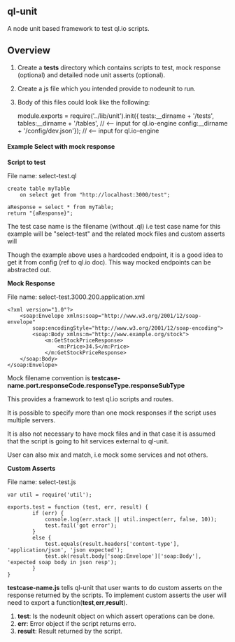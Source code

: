## ql-unit

A node unit based framework to test ql.io scripts. 

## Overview
1. Create a **tests** directory which contains scripts to test, mock response (optional) and detailed node unit asserts (optional).
2. Create a js file which you intended provide to nodeunit to run.
3. Body of this files could look like the following:

	module.exports = require('../lib/unit').init({
		tests:__dirname + '/tests',
		tables:__dirname + '/tables',            // <-- input for ql.io-engine
		config:__dirname + '/config/dev.json'}); // <-- input for ql.io-engine

 
#### Example Select with mock response

**Script to test**

File name: select-test.ql

	create table myTable
  		on select get from "http://localhost:3000/test";

	aResponse = select * from myTable;
	return "{aResponse}";

The test case name is the filename (without .ql) i.e test case name for this example will be "select-test" and the related mock files and custom asserts will

Though the example above uses a hardcoded endpoint, it is a good idea to get it from config (ref to ql.io doc). This way mocked endpoints can be abstracted out.

**Mock Response**

File name: select-test.3000.200.application.xml

	<?xml version="1.0"?> 
		<soap:Envelope xmlns:soap="http://www.w3.org/2001/12/soap-envelope"
    		soap:encodingStyle="http://www.w3.org/2001/12/soap-encoding">
    		<soap:Body xmlns:m="http://www.example.org/stock">
        		<m:GetStockPriceResponse>
            		<m:Price>34.5</m:Price>
        		</m:GetStockPriceResponse>
    	</soap:Body>
	</soap:Envelope>

Mock filename convention is **testcase-name.port.responseCode.responseType.responseSubType**
  
This provides a framework to test ql.io scripts and routes.

It is possible to specify more than one mock responses if the script uses multiple servers.

It is also not necessary to have mock files and in that case it is assumed that the script is going to hit services external to ql-unit.

User can also mix and match, i.e mock some services and not others.


**Custom Asserts**

File name: select-test.js

	var util = require('util');

	exports.test = function (test, err, result) {
	    	if (err) {
        		console.log(err.stack || util.inspect(err, false, 10));
        		test.fail('got error');
    		}
    		else {
        		test.equals(result.headers['content-type'], 'application/json', 'json expected');
        		test.ok(result.body['soap:Envelope']['soap:Body'], 'expected soap body in json resp');
    		}
	}

**testcase-name.js** tells ql-unit that user wants to do custom asserts on the response returned by the scripts. To implement custom asserts the user will need to export a function(**test**,**err**,**result**). 

1. **test**: Is the nodeunit object on which assert operations can be done.
2. **err**: Error object if the script returns erro.
3. **result**: Result returned by the script.





